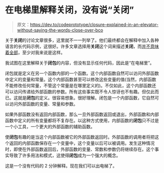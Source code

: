 # 在电梯里解释关闭，没有说“关闭”

> 原文：<https://dev.to/codeprototype/closure-explained-in-an-elevator-without-saying-the-words-close-over-bco>

关于**关闭**的讨论文章很多，这里就不一一列举了。他们最终都会在解释中加入各种语言的长代码示例，这很好。许多文章选择用**关闭**这个词来描述**关闭**，而[并不意味着全部](https://stackoverflow.com/questions/30700027/what-does-it-mean-to-close-over-something)，至少对我来说是这样。

我试图在这里解释关于**闭包**的内容，但没有显示任何代码，因此是“在电梯里”。

闭包就是定义在另一个函数内部的一个函数。这个内部函数自然可以访问外部函数中定义的变量和常量。这个内部函数甚至可以修改这些变量的值(当然，内部函数不能修改任何常量，不管这个常量是在哪里定义的)。不仅如此，这个内部函数还可以访问传递给外部函数的参数。所有这些事实既不令人惊讶也不有趣。但仅此而已。这就是**闭包**的定义。很容易想象。很好理解。闭包是一个内部函数，它自然可以访问外部函数的变量、常量和参数。

如果外部函数没有返回内部函数，那么一旦外部函数返回或退出，外部函数和内部函数中定义的所有变量都将不复存在。以这种方式使用，内部函数的**闭包**只不过是一个小工具，一个更大的外部函数的辅助函数。

使**闭包**有趣的是当这个内部函数被它的外部函数返回时。外部函数的调用者将把这个返回的内部函数保存在一个变量中，这个变量以后可以被调用。发生这种情况时，即使在外部函数返回后，外部函数的变量、常数和参数仍将继续存在。这个事实导致了许多用法和模式，这使得**闭包**成为一个强大的概念。

这是一个没有代码的 2 分钟解释。现在我们可以出电梯了。